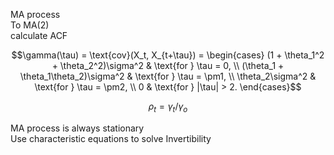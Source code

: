 MA process  
To MA(2)  
calculate ACF  


$$\gamma(\tau) = \text{cov}(X_t, X_{t+\tau}) = 
\begin{cases} 
(1 + \theta_1^2 + \theta_2^2)\sigma^2 & \text{for } \tau = 0, \\
(\theta_1 + \theta_1\theta_2)\sigma^2 & \text{for } \tau = \pm1, \\
\theta_2\sigma^2 & \text{for } \tau = \pm2, \\
0 & \text{for } |\tau| > 2.
\end{cases}$$

$$\rho_t = \gamma_t/\gamma_o$$

MA process is always stationary  
Use characteristic equations to solve Invertibility  

